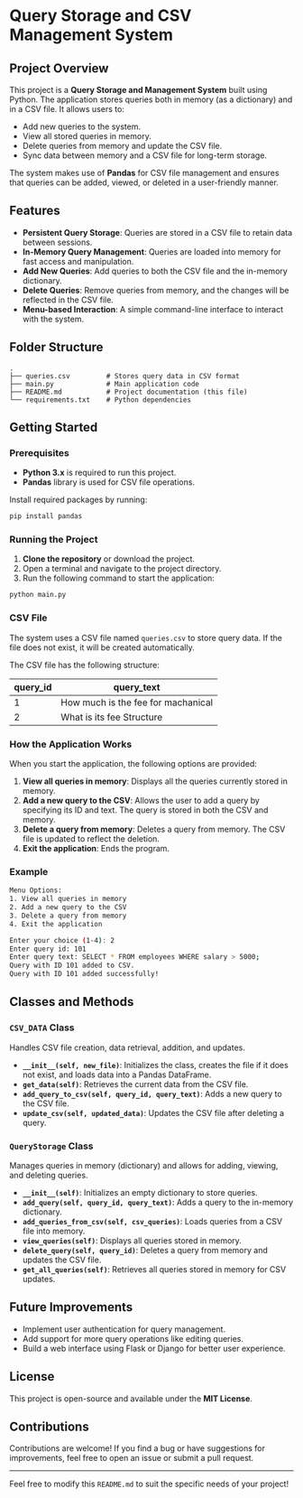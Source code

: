 # Query Storage and CSV Management System

## Project Overview

This project is a **Query Storage and Management System** built using Python. The application stores queries both in memory (as a dictionary) and in a CSV file. It allows users to:

- Add new queries to the system.
- View all stored queries in memory.
- Delete queries from memory and update the CSV file.
- Sync data between memory and a CSV file for long-term storage.

The system makes use of **Pandas** for CSV file management and ensures that queries can be added, viewed, or deleted in a user-friendly manner.

## Features

- **Persistent Query Storage**: Queries are stored in a CSV file to retain data between sessions.
- **In-Memory Query Management**: Queries are loaded into memory for fast access and manipulation.
- **Add New Queries**: Add queries to both the CSV file and the in-memory dictionary.
- **Delete Queries**: Remove queries from memory, and the changes will be reflected in the CSV file.
- **Menu-based Interaction**: A simple command-line interface to interact with the system.

## Folder Structure

```
.
├── queries.csv         # Stores query data in CSV format
├── main.py             # Main application code
├── README.md           # Project documentation (this file)
└── requirements.txt    # Python dependencies
```

## Getting Started

### Prerequisites

- **Python 3.x** is required to run this project.
- **Pandas** library is used for CSV file operations.

Install required packages by running:

```bash
pip install pandas
```

### Running the Project

1. **Clone the repository** or download the project.
2. Open a terminal and navigate to the project directory.
3. Run the following command to start the application:

```bash
python main.py
```

### CSV File

The system uses a CSV file named `queries.csv` to store query data. If the file does not exist, it will be created automatically.

The CSV file has the following structure:

| query_id | query_text         |
|----------|--------------------|
| 1        | How much is the fee for machanical|
| 2        | What is its fee Structure|

### How the Application Works

When you start the application, the following options are provided:

1. **View all queries in memory**: Displays all the queries currently stored in memory.
2. **Add a new query to the CSV**: Allows the user to add a query by specifying its ID and text. The query is stored in both the CSV and memory.
3. **Delete a query from memory**: Deletes a query from memory. The CSV file is updated to reflect the deletion.
4. **Exit the application**: Ends the program.

### Example

```bash
Menu Options:
1. View all queries in memory
2. Add a new query to the CSV
3. Delete a query from memory
4. Exit the application

Enter your choice (1-4): 2
Enter query id: 101
Enter query text: SELECT * FROM employees WHERE salary > 5000;
Query with ID 101 added to CSV.
Query with ID 101 added successfully!
```

## Classes and Methods

### `CSV_DATA` Class

Handles CSV file creation, data retrieval, addition, and updates.

- **`__init__(self, new_file)`**: Initializes the class, creates the file if it does not exist, and loads data into a Pandas DataFrame.
- **`get_data(self)`**: Retrieves the current data from the CSV file.
- **`add_query_to_csv(self, query_id, query_text)`**: Adds a new query to the CSV file.
- **`update_csv(self, updated_data)`**: Updates the CSV file after deleting a query.

### `QueryStorage` Class

Manages queries in memory (dictionary) and allows for adding, viewing, and deleting queries.

- **`__init__(self)`**: Initializes an empty dictionary to store queries.
- **`add_query(self, query_id, query_text)`**: Adds a query to the in-memory dictionary.
- **`add_queries_from_csv(self, csv_queries)`**: Loads queries from a CSV file into memory.
- **`view_queries(self)`**: Displays all queries stored in memory.
- **`delete_query(self, query_id)`**: Deletes a query from memory and updates the CSV file.
- **`get_all_queries(self)`**: Retrieves all queries stored in memory for CSV updates.

## Future Improvements

- Implement user authentication for query management.
- Add support for more query operations like editing queries.
- Build a web interface using Flask or Django for better user experience.

## License

This project is open-source and available under the **MIT License**.

## Contributions

Contributions are welcome! If you find a bug or have suggestions for improvements, feel free to open an issue or submit a pull request.

---

Feel free to modify this `README.md` to suit the specific needs of your project!
